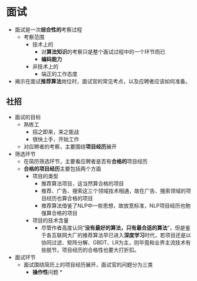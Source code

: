 
# 面试
* 面试是一次**综合性的**考察过程
  * 考察范围
    * 技术上的
      * 对**算法知识**的考察只是整个面试过程中的一个环节而已
      * **编码能力**
    * 非技术上的
      * 端正的工作态度
* 揭示在面试**推荐算法**岗位时，面试官的常见考点，以及应聘者应该如何准备。
## 社招
* 面试的目标
  * 熟练工
    * 招之即来，来之能战
    * 很快上手，开始工作
  * 对应聘者的考察，主要围绕**项目经历**展开
* 筛选环节
  * 在简历筛选环节，主要看应聘者是否有**合格的**项目经历
  * **合格的项目经历**主要包括两个方面
    * 项目的类型
      * 推荐算法项目，这当然算合格的项目
      * 推荐、广告、搜索这三个领域技术相通，故在广告、搜索领域的项目经历也算合格的项目
      * 推荐算法借鉴了NLP中一些思想，故放宽标准，NLP项目经历也勉强算合格的项目
    * 项目的技术含量
      * 尽管作者高度认同“**没有最好的算法，只有最合适的算法**”，但是鉴于各互联网大厂的推荐算法早已进入**深度学习**时代，若项目还是以协同过滤、矩阵分解、GBDT、LR为主，则毕竟和业界主流技术有些脱节，项目经历的合格性也要大打折扣。
* 面试环节
  * 面试围绕简历上的项目经历展开，面试官的问题分为三类
    * **操作性**问题
      * 
